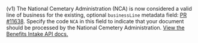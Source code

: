 (v1) The National Cemetary Administration (NCA) is now considered a valid line of business for the existing, optional `businessLine` metadata field: [PR #11638](https://github.com/department-of-veterans-affairs/vets-api/pull/11638). Specify the code `NCA` in this field to indicate that your document should be processed by the National Cemetery Administration. [View the Benefits Intake API docs.](https://developer.va.gov/explore/benefits/docs/benefits?version=current)
